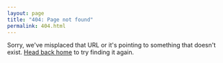 ```yaml
---
layout: page
title: "404: Page not found"
permalink: 404.html
---
```


Sorry, we've misplaced that URL or it's pointing to something that doesn't exist.
[Head back home](https://jean-baptistebouvier.github.io/) to try finding it again.
